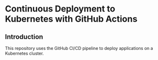# Continuous Deployment to Kubernetes with GitHub Actions
## Introduction

This repository uses the GitHub CI/CD pipeline to deploy applications on a Kubernetes cluster.
